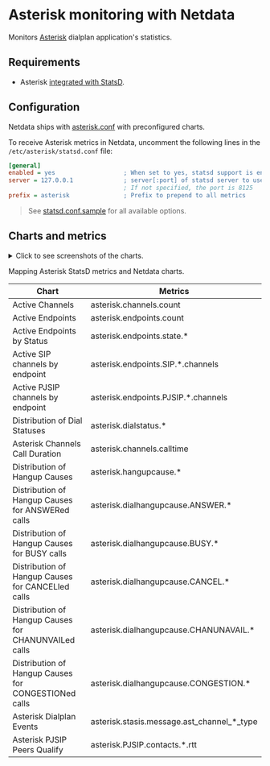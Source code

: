 <!--
title: "Asterisk monitoring with Netdata"
custom_edit_url: "https://github.com/netdata/netdata/edit/master/collectors/statsd.plugin/asterisk.md"
sidebar_label: "Asterisk"
learn_status: "Published"
learn_topic_type: "References"
learn_rel_path: "Collectors References/APM/StatsD"
-->

# Asterisk monitoring with Netdata

Monitors [Asterisk](https://www.asterisk.org/) dialplan application's statistics.

## Requirements

- Asterisk [integrated with StatsD](https://www.asterisk.org/integrating-asterisk-with-statsd/).

## Configuration

Netdata ships
with [asterisk.conf](https://github.com/netdata/netdata/blob/master/collectors/statsd.plugin/asterisk.conf) with
preconfigured charts.

To receive Asterisk metrics in Netdata, uncomment the following lines in the `/etc/asterisk/statsd.conf` file:

```ini
[general]
enabled = yes                   ; When set to yes, statsd support is enabled
server = 127.0.0.1              ; server[:port] of statsd server to use.
                                ; If not specified, the port is 8125
prefix = asterisk               ; Prefix to prepend to all metrics
```

> See [statsd.conf.sample](https://github.com/asterisk/asterisk/blob/master/configs/samples/statsd.conf.sample) for all available options.

## Charts and metrics

<details><summary>Click to see screenshots of the charts.</summary>

![image](https://user-images.githubusercontent.com/2662304/158055351-fcc7a7fb-9b95-4656-bdc6-2e5f5a909215.png)
![image](https://user-images.githubusercontent.com/2662304/158055367-cfd25cd5-d71a-4bab-8cd1-bfcc47bc7312.png)

</details>

Mapping Asterisk StatsD metrics and Netdata charts.

| Chart                                                | Metrics                                    |
|------------------------------------------------------|--------------------------------------------|
| Active Channels                                      | asterisk.channels.count                    |
| Active Endpoints                                     | asterisk.endpoints.count                   |
| Active Endpoints by Status                           | asterisk.endpoints.state.*                 |
| Active SIP channels by endpoint                      | asterisk.endpoints.SIP.*.channels          |
| Active PJSIP channels by endpoint                    | asterisk.endpoints.PJSIP.*.channels        |
| Distribution of Dial Statuses                        | asterisk.dialstatus.*                      |
| Asterisk Channels Call Duration                      | asterisk.channels.calltime                 |
| Distribution of Hangup Causes                        | asterisk.hangupcause.*                     |
| Distribution of Hangup Causes for ANSWERed calls     | asterisk.dialhangupcause.ANSWER.*          |
| Distribution of Hangup Causes for BUSY calls         | asterisk.dialhangupcause.BUSY.*            |
| Distribution of Hangup Causes for CANCELled calls    | asterisk.dialhangupcause.CANCEL.*          |
| Distribution of Hangup Causes for CHANUNVAILed calls | asterisk.dialhangupcause.CHANUNAVAIL.*     |
| Distribution of Hangup Causes for CONGESTIONed calls | asterisk.dialhangupcause.CONGESTION.*      |
| Asterisk Dialplan Events                             | asterisk.stasis.message.ast_channel_*_type |
| Asterisk PJSIP Peers Qualify                         | asterisk.PJSIP.contacts.*.rtt              |
